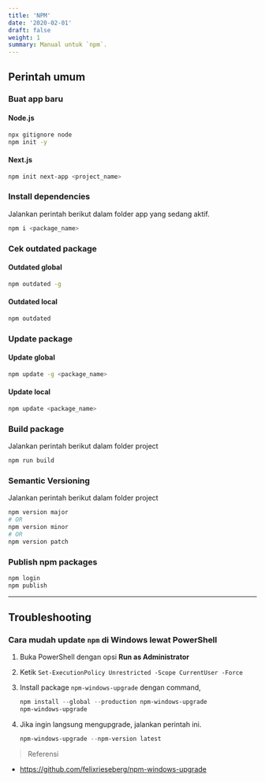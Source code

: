 ```yaml
---
title: 'NPM'
date: '2020-02-01'
draft: false
weight: 1
summary: Manual untuk `npm`.
---
```


## Perintah umum

### Buat app baru

#### Node.js

```bash
npx gitignore node
npm init -y
```

#### Next.js

```bash
npm init next-app <project_name>
```

### Install dependencies

Jalankan perintah berikut dalam folder app yang sedang aktif.

```bash
npm i <package_name>
```

### Cek outdated package

#### Outdated global

```bash
npm outdated -g
```

#### Outdated local

```bash
npm outdated
```

### Update package

#### Update global

```bash
npm update -g <package_name>
```

#### Update local

```bash
npm update <package_name>
```

### Build package

Jalankan perintah berikut dalam folder project

```bash
npm run build
```

### Semantic Versioning

Jalankan perintah berikut dalam folder project

```bash
npm version major
# OR
npm version minor
# OR
npm version patch
```

### Publish npm packages

```bash
npm login
npm publish
```

---

## Troubleshooting

### Cara mudah update `npm` di Windows lewat PowerShell

1. Buka PowerShell dengan opsi **Run as Administrator**
1. Ketik `Set-ExecutionPolicy Unrestricted -Scope CurrentUser -Force`
1. Install package `npm-windows-upgrade` dengan command,

    ```powershell
    npm install --global --production npm-windows-upgrade
    npm-windows-upgrade
    ```

1. Jika ingin langsung mengupgrade, jalankan perintah ini.

    ```powershell
    npm-windows-upgrade --npm-version latest
    ```

> Referensi

- <https://github.com/felixrieseberg/npm-windows-upgrade>
